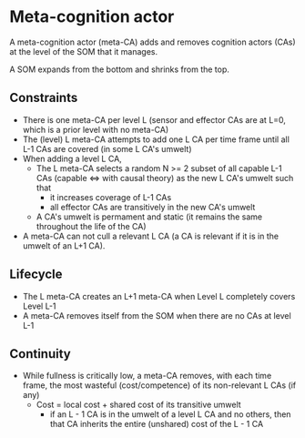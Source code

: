 # Meta-cognition actor

A meta-cognition actor (meta-CA) adds and removes cognition actors (CAs) at the level of the SOM that it manages.

A SOM expands from the bottom and shrinks from the top.

## Constraints

* There is one meta-CA per level L (sensor and effector CAs are at L=0, which is a prior level with no meta-CA)
* The (level) L meta-CA attempts to add one L CA per time frame until all L-1 CAs are covered (in some L CA's umwelt)
* When adding a level L CA,
  * The L meta-CA selects a random N >= 2 subset of all capable L-1 CAs (capable <=> with causal theory) as the new L CA's umwelt such that
    * it increases coverage of L-1 CAs
    * all effector CAs are transitively in the new CA's umwelt
  * A CA's umwelt is permament and static (it remains the same throughout the life of the CA)
* A meta-CA can not cull a relevant L CA (a CA is relevant if it is in the umwelt of an L+1 CA).

## Lifecycle

* The L meta-CA creates an L+1 meta-CA when Level L completely covers Level L-1
* A meta-CA removes itself from the SOM when there are no CAs at level L-1

## Continuity

* While fullness is critically low, a meta-CA removes, with each time frame, the most wasteful (cost/competence) of its non-relevant L CAs (if any)
  * Cost = local cost + shared cost of its transitive umwelt
    * if an L - 1 CA is in the umwelt of a level L CA and no others, then that CA inherits the entire (unshared) cost of the L - 1 CA
